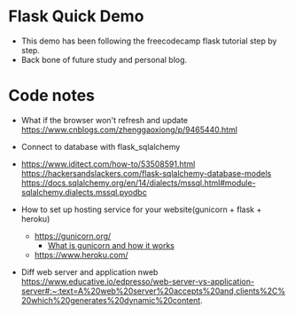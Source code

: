 # Flask Quick Demo
* This demo has been following the freecodecamp flask tutorial step by step.
* Back bone of future study and personal blog.

# Code notes
* What if the browser won't refresh and update     
  https://www.cnblogs.com/zhenggaoxiong/p/9465440.html   

* Connect to database with flask_sqlalchemy
* https://www.iditect.com/how-to/53508591.html   
  https://hackersandslackers.com/flask-sqlalchemy-database-models    
  https://docs.sqlalchemy.org/en/14/dialects/mssql.html#module-sqlalchemy.dialects.mssql.pyodbc    
 
* How to set up hosting service for your website(gunicorn + flask + heroku)
  * https://gunicorn.org/
    * [What is gunicorn and how it works](https://vsupalov.com/what-is-gunicorn/)
  * https://www.heroku.com/

* Diff web server and application nweb
  https://www.educative.io/edpresso/web-server-vs-application-server#:~:text=A%20web%20server%20accepts%20and,clients%2C%20which%20generates%20dynamic%20content.    

